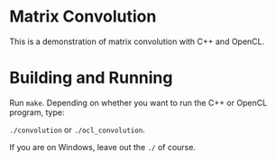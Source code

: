# Matrix Convolution

This is a demonstration of matrix convolution with C++ and OpenCL.

# Building and Running

Run `make`.
Depending on whether you want to run the C++ or OpenCL program, type:

`./convolution` or `./ocl_convolution`.

If you are on Windows, leave out the `./` of course.
